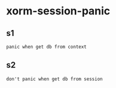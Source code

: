 # xorm-session-panic

## s1

    panic when get db from context

## s2 

    don't panic when get db from session
